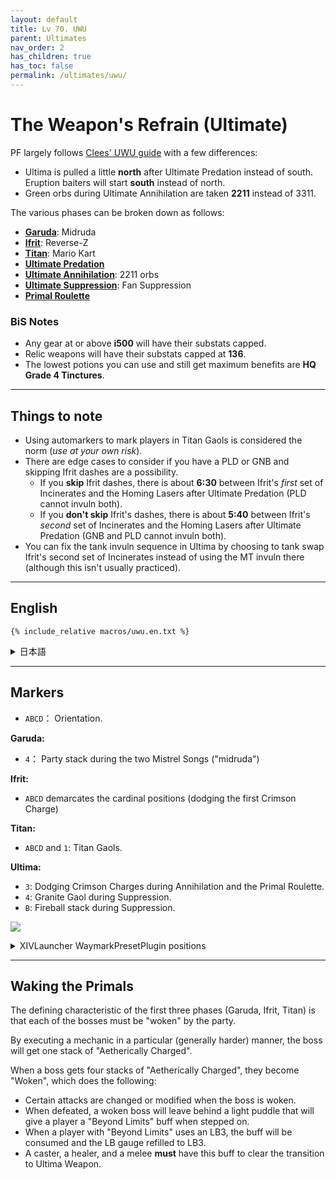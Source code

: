 ```yaml
---
layout: default
title: Lv 70. UWU
parent: Ultimates
nav_order: 2
has_children: true
has_toc: false
permalink: /ultimates/uwu/
---
```


# The Weapon's Refrain (Ultimate)

PF largely follows [Clees' UWU guide](https://www.icy-veins.com/ffxiv/the-weapons-refrain-ultimate-guides-ultima) with a few differences:

- Ultima is pulled a little **north** after Ultimate Predation instead of south. Eruption baiters will start **south** instead of north.
- Green orbs during Ultimate Annihilation are taken **2211** instead of 3311.

The various phases can be broken down as follows:

- [**Garuda**](01_garuda.en.md): Midruda
- [**Ifrit**](02_ifrit.en.md): Reverse-Z
- [**Titan**](03_titan.en.md): Mario Kart
- [**Ultimate Predation**](04a_predation.en.md)
- [**Ultimate Annihilation**](04b_annihilation.en.md): 2211 orbs
- [**Ultimate Suppression**](04c_suppression.en.md): Fan Suppression
- [**Primal Roulette**](04d_primal_roulette.en.md)

### BiS Notes

- Any gear at or above **i500** will have their substats capped.
- Relic weapons will have their substats capped at **136**.
- The lowest potions you can use and still get maximum benefits are **HQ Grade 4 Tinctures**.

---

## Things to note

- Using automarkers to mark players in Titan Gaols is considered the norm (*use at your own risk*).
- There are edge cases to consider if you have a PLD or GNB and skipping Ifrit dashes are a possibility.
	- If you **skip** Ifrit dashes, there is about **6:30** between Ifrit's *first* set of Incinerates and the Homing Lasers after Ultimate Predation (PLD cannot invuln both).
	- If you **don't skip** Ifrit's dashes, there is about **5:40** between Ifrit's *second* set of Incinerates and the Homing Lasers after Ultimate Predation (GNB and PLD cannot invuln both).
- You can fix the tank invuln sequence in Ultima by choosing to tank swap Ifrit's second set of Incinerates instead of using the MT invuln there (although this isn't usually practiced).

---

## English

```
{% include_relative macros/uwu.en.txt %}
```

<details markdown=block>
<summary>日本語</summary>


```
{% include_relative macros/uwu.jp.txt %}
```

</details>

---

## Markers

- `ABCD`： Orientation.

**Garuda:**
- `4`： Party stack during the two Mistrel Songs ("midruda")

**Ifrit:**
- `ABCD` demarcates the cardinal positions (dodging the first Crimson Charge)

**Titan:**
- `ABCD` and `1`: Titan Gaols.

**Ultima:**
- `3`: Dodging Crimson Charges during Annihilation and the Primal Roulette.
- `4`: Granite Gaol during Suppression.
- `B`: Fireball stack during Suppression.

![]({{site.baseurl}}/assets/images/ultimates/uwu/markers.jpg)
<details markdown=block>
<summary>XIVLauncher WaymarkPresetPlugin positions</summary>

```json
{
  "Name":"UWU",
  "MapID":539,
  "A":{"X":100.0,"Y":0.0,"Z":93.3,"ID":0,"Active":true},
  "B":{"X":106.7,"Y":0.0,"Z":100.0,"ID":1,"Active":true},
  "C":{"X":100.0,"Y":0.0,"Z":106.7,"ID":2,"Active":true},
  "D":{"X":93.3,"Y":0.0,"Z":100.0,"ID":3,"Active":true},
  "One":{"X":100.0,"Y":0.0,"Z":100.0,"ID":4,"Active":true},
  "Two":{"X":107.3,"Y":0.0,"Z":107.3,"ID":5,"Active":true},
  "Three":{"X":100.0,"Y":0.0,"Z":81.0,"ID":6,"Active":true},
  "Four":{"X":87.0,"Y":0.0,"Z":87.0,"ID":7,"Active":true}
}
```

</details>

---

## Waking the Primals

The defining characteristic of the first three phases (Garuda, Ifrit, Titan) is that each of the bosses must be "woken" by the party.

By executing a mechanic in a particular (generally harder) manner, the boss will get one stack of "Aetherically Charged".

When a boss gets four stacks of "Aetherically Charged", they become "Woken", which does the following:

* Certain attacks are changed or modified when the boss is woken.
* When defeated, a woken boss will leave behind a light puddle that will give a player a "Beyond Limits" buff when stepped on.
* When a player with "Beyond Limits" uses an LB3, the buff will be consumed and the LB gauge refilled to LB3.
* A caster, a healer, and a melee **must** have this buff to clear the transition to Ultima Weapon.
